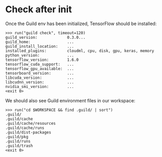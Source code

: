 # Check after init

Once the Guild env has been initialized, TensorFlow should be installed:

    >>> run("guild check", timeout=120)
    guild_version:             0.3.0...
    guild_home:                ...
    guild_install_location:    ...
    installed_plugins:         cloudml, cpu, disk, gpu, keras, memory
    python_version:            ...
    tensorflow_version:        1.6.0
    tensorflow_cuda_support:   ...
    tensorflow_gpu_available:  ...
    tensorboard_version:       ...
    libcuda_version:           ...
    libcudnn_version:          ...
    nvidia_smi_version:        ...
    <exit 0>

We should also see Guild environment files in our workspace:

    >>> run("cd $WORKSPACE && find .guild/ | sort")
    .guild/
    .guild/cache
    .guild/cache/resources
    .guild/cache/runs
    .guild/dist-packages
    .guild/pkg
    .guild/runs
    .guild/trash
    <exit 0>
